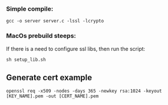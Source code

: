 ### Simple compile:

```shell
gcc -o server server.c -lssl -lcrypto
```

### MacOs prebuild steeps:

If there is a need to configure ssl libs, then run the script:

```shell
sh setup_lib.sh
```

## Generate cert example

```shell
openssl req -x509 -nodes -days 365 -newkey rsa:1024 -keyout [KEY_NAME].pem -out [CERT_NAME].pem
```
